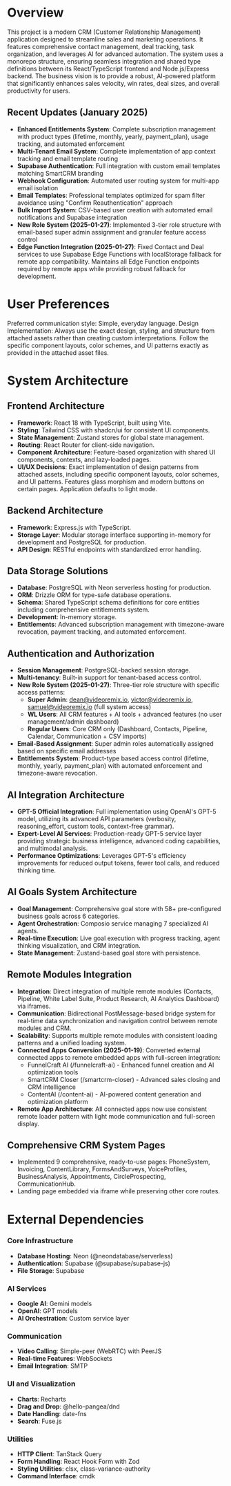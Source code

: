 # Overview

This project is a modern CRM (Customer Relationship Management) application designed to streamline sales and marketing operations. It features comprehensive contact management, deal tracking, task organization, and leverages AI for advanced automation. The system uses a monorepo structure, ensuring seamless integration and shared type definitions between its React/TypeScript frontend and Node.js/Express backend. The business vision is to provide a robust, AI-powered platform that significantly enhances sales velocity, win rates, deal sizes, and overall productivity for users.

## Recent Updates (January 2025)
- **Enhanced Entitlements System**: Complete subscription management with product types (lifetime, monthly, yearly, payment_plan), usage tracking, and automated enforcement
- **Multi-Tenant Email System**: Complete implementation of app context tracking and email template routing
- **Supabase Authentication**: Full integration with custom email templates matching SmartCRM branding
- **Webhook Configuration**: Automated user routing system for multi-app email isolation
- **Email Templates**: Professional templates optimized for spam filter avoidance using "Confirm Reauthentication" approach
- **Bulk Import System**: CSV-based user creation with automated email notifications and Supabase integration
- **New Role System (2025-01-27)**: Implemented 3-tier role structure with email-based super admin assignment and granular feature access control
- **Edge Function Integration (2025-01-27)**: Fixed Contact and Deal services to use Supabase Edge Functions with localStorage fallback for remote app compatibility. Maintains all Edge Function endpoints required by remote apps while providing robust fallback for development.

# User Preferences

Preferred communication style: Simple, everyday language.
Design Implementation: Always use the exact design, styling, and structure from attached assets rather than creating custom interpretations. Follow the specific component layouts, color schemes, and UI patterns exactly as provided in the attached asset files.

# System Architecture

## Frontend Architecture
- **Framework**: React 18 with TypeScript, built using Vite.
- **Styling**: Tailwind CSS with shadcn/ui for consistent UI components.
- **State Management**: Zustand stores for global state management.
- **Routing**: React Router for client-side navigation.
- **Component Architecture**: Feature-based organization with shared UI components, contexts, and lazy-loaded pages.
- **UI/UX Decisions**: Exact implementation of design patterns from attached assets, including specific component layouts, color schemes, and UI patterns. Features glass morphism and modern buttons on certain pages. Application defaults to light mode.

## Backend Architecture
- **Framework**: Express.js with TypeScript.
- **Storage Layer**: Modular storage interface supporting in-memory for development and PostgreSQL for production.
- **API Design**: RESTful endpoints with standardized error handling.

## Data Storage Solutions
- **Database**: PostgreSQL with Neon serverless hosting for production.
- **ORM**: Drizzle ORM for type-safe database operations.
- **Schema**: Shared TypeScript schema definitions for core entities including comprehensive entitlements system.
- **Development**: In-memory storage.
- **Entitlements**: Advanced subscription management with timezone-aware revocation, payment tracking, and automated enforcement.

## Authentication and Authorization
- **Session Management**: PostgreSQL-backed session storage.
- **Multi-tenancy**: Built-in support for tenant-based access control.
- **New Role System (2025-01-27)**: Three-tier role structure with specific access patterns:
  - **Super Admin**: dean@videoremix.io, victor@videoremix.io, samuel@videoremix.io (full system access)
  - **WL Users**: All CRM features + AI tools + advanced features (no user management/admin dashboard)
  - **Regular Users**: Core CRM only (Dashboard, Contacts, Pipeline, Calendar, Communication + CSV imports)
- **Email-Based Assignment**: Super admin roles automatically assigned based on specific email addresses
- **Entitlements System**: Product-type based access control (lifetime, monthly, yearly, payment_plan) with automated enforcement and timezone-aware revocation.

## AI Integration Architecture
- **GPT-5 Official Integration**: Full implementation using OpenAI's GPT-5 model, utilizing its advanced API parameters (verbosity, reasoning_effort, custom tools, context-free grammar).
- **Expert-Level AI Services**: Production-ready GPT-5 service layer providing strategic business intelligence, advanced coding capabilities, and multimodal analysis.
- **Performance Optimizations**: Leverages GPT-5's efficiency improvements for reduced output tokens, fewer tool calls, and reduced thinking time.

## AI Goals System Architecture
- **Goal Management**: Comprehensive goal store with 58+ pre-configured business goals across 6 categories.
- **Agent Orchestration**: Composio service managing 7 specialized AI agents.
- **Real-time Execution**: Live goal execution with progress tracking, agent thinking visualization, and CRM integration.
- **State Management**: Zustand-based goal store with persistence.

## Remote Modules Integration
- **Integration**: Direct integration of multiple remote modules (Contacts, Pipeline, White Label Suite, Product Research, AI Analytics Dashboard) via iframes.
- **Communication**: Bidirectional PostMessage-based bridge system for real-time data synchronization and navigation control between remote modules and CRM.
- **Scalability**: Supports multiple remote modules with consistent loading patterns and a unified loading system.
- **Connected Apps Conversion (2025-01-19)**: Converted external connected apps to remote embedded apps with full-screen integration:
  - FunnelCraft AI (/funnelcraft-ai) - Enhanced funnel creation and AI optimization tools
  - SmartCRM Closer (/smartcrm-closer) - Advanced sales closing and CRM intelligence  
  - ContentAI (/content-ai) - AI-powered content generation and optimization platform
- **Remote App Architecture**: All connected apps now use consistent remote loader pattern with light mode communication and full-screen display.

## Comprehensive CRM System Pages
- Implemented 9 comprehensive, ready-to-use pages: PhoneSystem, Invoicing, ContentLibrary, FormsAndSurveys, VoiceProfiles, BusinessAnalysis, Appointments, CircleProspecting, CommunicationHub.
- Landing page embedded via iframe while preserving other core routes.

# External Dependencies

### Core Infrastructure
- **Database Hosting**: Neon (@neondatabase/serverless)
- **Authentication**: Supabase (@supabase/supabase-js)
- **File Storage**: Supabase

### AI Services
- **Google AI**: Gemini models
- **OpenAI**: GPT models
- **AI Orchestration**: Custom service layer

### Communication
- **Video Calling**: Simple-peer (WebRTC) with PeerJS
- **Real-time Features**: WebSockets
- **Email Integration**: SMTP

### UI and Visualization
- **Charts**: Recharts
- **Drag and Drop**: @hello-pangea/dnd
- **Date Handling**: date-fns
- **Search**: Fuse.js

### Utilities
- **HTTP Client**: TanStack Query
- **Form Handling**: React Hook Form with Zod
- **Styling Utilities**: clsx, class-variance-authority
- **Command Interface**: cmdk
```